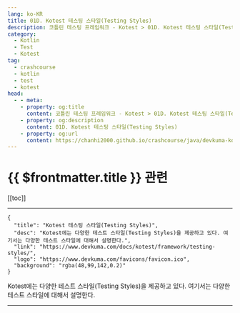 ```yaml
---
lang: ko-KR
title: 01D. Kotest 테스팅 스타일(Testing Styles)
description: 코틀린 테스팅 프레임워크 - Kotest > 01D. Kotest 테스팅 스타일(Testing Styles)
category: 
  - Kotlin
  - Test
  - Kotest
tag: 
  - crashcourse
  - kotlin
  - test
  - kotest
head:
  - - meta:
    - property: og:title
      content: 코틀린 테스팅 프레임워크 - Kotest > 01D. Kotest 테스팅 스타일(Testing Styles)
    - property: og:description
      content: 01D. Kotest 테스팅 스타일(Testing Styles)
    - property: og:url
      content: https://chanhi2000.github.io/crashcourse/java/devkuma-kotest/01-kotest-framework/01D.html
---
```


# {{ $frontmatter.title }} 관련

[[toc]]

---

```component VPCard
{
  "title": "Kotest 테스팅 스타일(Testing Styles)",
  "desc": "Kotest에는 다양한 테스트 스타일(Testing Styles)을 제공하고 있다. 여기서는 다양한 테스트 스타일에 대해서 설명한다.",
  "link": "https://www.devkuma.com/docs/kotest/framework/testing-styles/",
  "logo": "https://www.devkuma.com/favicons/favicon.ico",
  "background": "rgba(48,99,142,0.2)"
}
```

Kotest에는 다양한 테스트 스타일(Testing Styles)을 제공하고 있다. 여기서는 다양한 테스트 스타일에 대해서 설명한다.

---

<TagLinks />